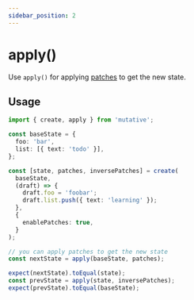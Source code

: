 ```yaml
---
sidebar_position: 2
---
```


# apply()

Use `apply()` for applying [patches](/docs/advanced-guides/pathes) to get the new state.

## Usage

```ts
import { create, apply } from 'mutative';

const baseState = {
  foo: 'bar',
  list: [{ text: 'todo' }],
};

const [state, patches, inversePatches] = create(
  baseState,
  (draft) => {
    draft.foo = 'foobar';
    draft.list.push({ text: 'learning' });
  },
  {
    enablePatches: true,
  }
);

// you can apply patches to get the new state
const nextState = apply(baseState, patches);

expect(nextState).toEqual(state);
const prevState = apply(state, inversePatches);
expect(prevState).toEqual(baseState);
```

